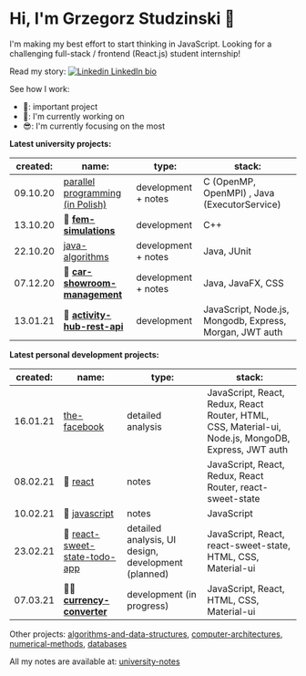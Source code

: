 # Hi, I'm Grzegorz Studzinski 👋

I'm making my best effort to start thinking in JavaScript. Looking for a challenging full-stack / frontend (React.js) student internship!

Read my story: [![Linkedin](https://i.stack.imgur.com/gVE0j.png) LinkedIn bio](https://www.linkedin.com/in/grzegorzstudzinski/)

See how I work:

- 📌: important project
- 👋: I'm currently working on
- 😎: I'm currently focusing on the most

**Latest university projects:**

 created: | name:                                | type:       | stack:                           |
|----------|--------------------------------------|-------------|----------------------------------|
| 09.10.20 | [parallel programming (in Polish)](https://github.com/gregwell/university-notes/blob/main/polish/programowanie-rownolegle.md) | development + notes       | C (OpenMP, OpenMPI) , Java (ExecutorService)                         |
| 13.10.20 | 📌 **[fem-simulations](https://github.com/gregwell/fem-simulations)**                      | development | C++                              |
| 22.10.20 | [java-algorithms](https://github.com/gregwell/java-algorithms)                      | development + notes | Java, JUnit                             |
| 07.12.20 | 📌 **[car-showroom-management](https://github.com/gregwell/car-showroom-management)**              | development + notes | Java, JavaFX, CSS                             |
| 13.01.21 | 📌 **[activity-hub-rest-api](https://github.com/gregwell/activity-hub-rest-api)**                         | development | JavaScript, Node.js, Mongodb, Express, Morgan, JWT auth |


**Latest personal development projects:**

 created: | name:                                | type:       | stack:                           |
|----------|--------------------------------------|-------------|----------------------------------|
| 16.01.21    |  [the-facebook](https://github.com/gregwell/the-facebook)                | detailed analysis              | JavaScript, React, Redux, React Router, HTML, CSS, Material-ui, Node.js, MongoDB, Express, JWT auth |
| 08.02.21     |👋 [react](https://github.com/gregwell/university-notes/blob/main/english/javascript/react.md)      | notes                 | JavaScript, React, Redux, React Router, react-sweet-state                           |
| 10.02.21    |👋 [javascript](https://github.com/gregwell/university-notes/blob/main/english/javascript/javascript.md) | notes                 | JavaScript             |
| 23.02.21    | 👋 [react-sweet-state-todo-app](https://github.com/gregwell/react-sweet-state-todo-app)        | detailed analysis, UI design, development (planned) | JavaScript, React, react-sweet-state, HTML, CSS, Material-ui     
| 07.03.21    | 📌😎 **[currency-converter](https://github.com/gregwell/currency-converter)**        | development (in progress) | JavaScript, React, HTML, CSS, Material-ui     

Other projects: [algorithms-and-data-structures](https://github.com/gregwell/algorithms-and-data-structures), [computer-architectures](https://github.com/gregwell/x86-assembly), [numerical-methods](https://github.com/gregwell/numerical-methods), [databases](https://github.com/gregwell/db2020)

All my notes are available at: [university-notes](https://github.com/gregwell/university-notes)
